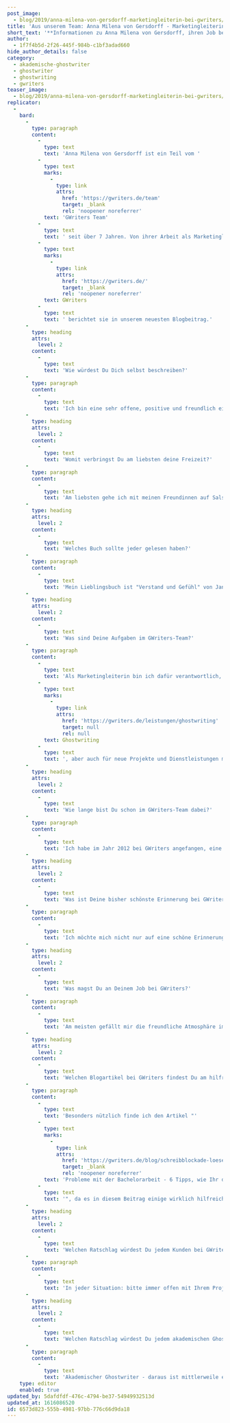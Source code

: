 ```yaml
---
post_image:
  - blog/2019/anna-milena-von-gersdorff-marketingleiterin-bei-gwriters/Anna_Milena_von_Gersdorff_Gwriters-1.jpg
title: 'Aus unserem Team: Anna Milena von Gersdorff - Marketingleiterin bei GWriters'
short_text: '**Informationen zu Anna Milena von Gersdorff, ihren Job bei GWriters, ihre Ratschläge an akademische Ghostwriter & Kunden der Ghostwriter-Agentur GWriters.**'
author:
  - 1f7f4b5d-2f26-445f-984b-c1bf3adad660
hide_author_details: false
category:
  - akademische-ghostwriter
  - ghostwriter
  - ghostwriting
  - gwriters
teaser_image:
  - blog/2019/anna-milena-von-gersdorff-marketingleiterin-bei-gwriters/Anna_Milena_von_Gersdorff_Gwriters-1.jpg
replicator:
  -
    bard:
      -
        type: paragraph
        content:
          -
            type: text
            text: 'Anna Milena von Gersdorff ist ein Teil vom '
          -
            type: text
            marks:
              -
                type: link
                attrs:
                  href: 'https://gwriters.de/team'
                  target: _blank
                  rel: 'noopener noreferrer'
            text: 'GWriters Team'
          -
            type: text
            text: ' seit über 7 Jahren. Von ihrer Arbeit als Marketingleiterin bei '
          -
            type: text
            marks:
              -
                type: link
                attrs:
                  href: 'https://gwriters.de/'
                  target: _blank
                  rel: 'noopener noreferrer'
            text: GWriters
          -
            type: text
            text: ' berichtet sie in unserem neuesten Blogbeitrag.'
      -
        type: heading
        attrs:
          level: 2
        content:
          -
            type: text
            text: 'Wie würdest Du Dich selbst beschreiben?'
      -
        type: paragraph
        content:
          -
            type: text
            text: 'Ich bin eine sehr offene, positive und freundlich eingestellte Person.'
      -
        type: heading
        attrs:
          level: 2
        content:
          -
            type: text
            text: 'Womit verbringst Du am liebsten deine Freizeit?'
      -
        type: paragraph
        content:
          -
            type: text
            text: 'Am liebsten gehe ich mit meinen Freundinnen auf Salsa-Parties, ich habe ja eine große Leidenschaft zum Tanzen. Ebenso mag ich es, Zeit mit meiner Familie zu verbringen, und nicht an letzter Stelle reise ich sehr gerne.'
      -
        type: heading
        attrs:
          level: 2
        content:
          -
            type: text
            text: 'Welches Buch sollte jeder gelesen haben?'
      -
        type: paragraph
        content:
          -
            type: text
            text: 'Mein Lieblingsbuch ist "Verstand und Gefühl" von Jane Austen.'
      -
        type: heading
        attrs:
          level: 2
        content:
          -
            type: text
            text: 'Was sind Deine Aufgaben im GWriters-Team?'
      -
        type: paragraph
        content:
          -
            type: text
            text: 'Als Marketingleiterin bin ich dafür verantwortlich, Vermarktungskonzepte für bestehende Leistung, wie das '
          -
            type: text
            marks:
              -
                type: link
                attrs:
                  href: 'https://gwriters.de/leistungen/ghostwriting'
                  target: null
                  rel: null
            text: Ghostwriting
          -
            type: text
            text: ', aber auch für neue Projekte und Dienstleistungen mit dem Team zu entwickeln und umzusetzen, sowie für die Markt- und Wettbewerbsbeobachtung. Ebenso unterstütze ich unsere gesamten Sales-Organisation bei allen marketingrelevanten Fragestellungen.'
      -
        type: heading
        attrs:
          level: 2
        content:
          -
            type: text
            text: 'Wie lange bist Du schon im GWriters-Team dabei?'
      -
        type: paragraph
        content:
          -
            type: text
            text: 'Ich habe im Jahr 2012 bei GWriters angefangen, eine meiner bislang besten Entscheidungen.'
      -
        type: heading
        attrs:
          level: 2
        content:
          -
            type: text
            text: 'Was ist Deine bisher schönste Erinnerung bei GWriters?'
      -
        type: paragraph
        content:
          -
            type: text
            text: 'Ich möchte mich nicht nur auf eine schöne Erinnerung beschränken aber besonders wird mir immer das Redesign unserer Webseite vor ein paar Jahren in Erinnerung bleiben. Dieses Projekt habe ich als Verantwortliche geleitetet und durch die tolle Mitarbeit aller Kollegen sind wir hier zu einem phänomenalen Ergebnis gekommen.'
      -
        type: heading
        attrs:
          level: 2
        content:
          -
            type: text
            text: 'Was magst Du an Deinem Job bei GWriters?'
      -
        type: paragraph
        content:
          -
            type: text
            text: 'Am meisten gefällt mir die freundliche Atmosphäre im Büro und die kreative Freiheit, die ich bei meinen Aufgaben habe.'
      -
        type: heading
        attrs:
          level: 2
        content:
          -
            type: text
            text: 'Welchen Blogartikel bei GWriters findest Du am hilfreichsten und warum?'
      -
        type: paragraph
        content:
          -
            type: text
            text: 'Besonders nützlich finde ich den Artikel "'
          -
            type: text
            marks:
              -
                type: link
                attrs:
                  href: 'https://gwriters.de/blog/schreibblockade-loesen'
                  target: _blank
                  rel: 'noopener noreferrer'
            text: 'Probleme mit der Bachelorarbeit - 6 Tipps, wie Ihr die Schreibblockade lösen könnt'
          -
            type: text
            text: '", da es in diesem Beitrag einige wirklich hilfreiche Ratschläge gibt. Ich selber habe unter einer Schreibblockade gelitten, als ich meine Masterarbeit geschrieben habe und weiß, wie schwierig diese zu überwinden ist.'
      -
        type: heading
        attrs:
          level: 2
        content:
          -
            type: text
            text: 'Welchen Ratschlag würdest Du jedem Kunden bei GWriters geben?'
      -
        type: paragraph
        content:
          -
            type: text
            text: 'In jeder Situation: bitte immer offen mit Ihrem Projektmanager kommunizieren! Ihre Zufriedenheit hat für uns höchste Priorität, deswegen sind wir für jeden Kommentar und jede Anregung sehr dankbar.'
      -
        type: heading
        attrs:
          level: 2
        content:
          -
            type: text
            text: 'Welchen Ratschlag würdest Du jedem akademischen Ghostwriter bei GWriters geben?'
      -
        type: paragraph
        content:
          -
            type: text
            text: 'Akademischer Ghostwriter - daraus ist mittlerweile ein normalen Beruf geworden. Vergessen Sie daher nicht die Seriosität, Pünktlichkeit und Professionalität, die auch ansonsten an jedem Arbeitsplatz von Ihnen erwartet werden würde.'
    type: editor
    enabled: true
updated_by: 5dafdfdf-476c-4794-be37-54949932513d
updated_at: 1616086520
id: 6573d823-555b-4981-97bb-776c66d9da18
---
```


